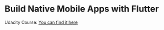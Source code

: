 # Build Native Mobile Apps with Flutter
Udacity Course: [You can find it here](https://classroom.udacity.com/courses/ud905)
